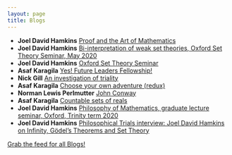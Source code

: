 ```yaml
---
layout: page
title: Blogs
---
```


* **Joel David Hamkins** [Proof and the Art of Mathematics](http://jdh.hamkins.org/proof-and-the-art-of-mathematics/)
* **Joel David Hamkins** [Bi-interpretation of weak set theories, Oxford Set Theory Seminar, May 2020](http://jdh.hamkins.org/bi-interpretation-of-weak-set-theories-oxford-set-theory-seminar-may-2020/)
* **Joel David Hamkins** [Oxford Set Theory Seminar](http://jdh.hamkins.org/oxford-set-theory-seminar/)
* **Asaf Karagila** [Yes! Future Leaders Fellowship!](http://karagila.org/2020/future-leaders-fellowship/)
* **Nick Gill** [An investigation of triality](https://nickpgill.github.io/matrices-for-O8-G2-and-3D4)
* **Asaf Karagila** [Choose your own adventure (redux)](http://karagila.org/2020/fatalistic-adventure/)
* **Norman Lewis Perlmutter** [John Conway](http://normanspace.org/2020/04/14/john-conway/)
* **Asaf Karagila** [Countable sets of reals](http://karagila.org/2020/countable-sets-of-reals/)
* **Joel David Hamkins** [Philosophy of Mathematics, graduate lecture seminar, Oxford, Trinity term 2020](http://jdh.hamkins.org/philosophy-of-mathematics-graduate-oxford-tt20/)
* **Joel David Hamkins** [Philosophical Trials interview: Joel David Hamkins on Infinity, Gödel’s Theorems and Set Theory](http://jdh.hamkins.org/philosophical-trials-interview-joel-david-hamkins-on-infinity-godels-theorems-and-set-theory/)

[Grab the feed for all Blogs!](Blogs.xml)
